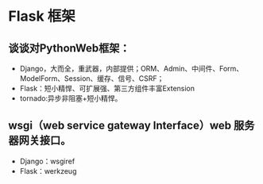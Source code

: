 # Flask 框架

## 谈谈对PythonWeb框架：
  - Django，大而全，重武器，内部提供；ORM、Admin、中间件、Form、ModelForm、Session、缓存、信号、CSRF；
  - Flask：短小精悍、可扩展强、第三方组件丰富Extension 
  - tornado:异步非阻塞+短小精悍。
## wsgi（web service gateway Interface）web 服务器网关接口。
  - Django：wsgiref
  - Flask：werkzeug
  
  
